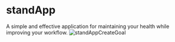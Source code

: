 # standApp
A simple and effective application for maintaining your health while improving your workflow.
![standAppCreateGoal](https://user-images.githubusercontent.com/56340401/110601473-a4c9ea00-818d-11eb-8cbf-21756ca5268a.png)
